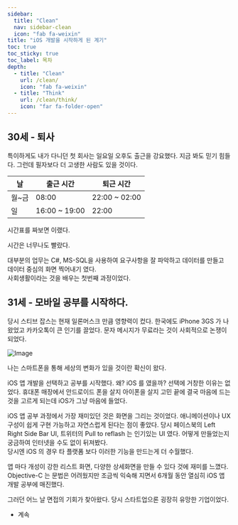 ```yaml
---
sidebar:
  title: "Clean"
  nav: sidebar-clean
  icon: "fab fa-weixin"
title: "iOS 개발을 시작하게 된 계기"
toc: true
toc_sticky: true
toc_label: 목차
depth: 
  - title: "Clean"
    url: /clean/
    icon: "fab fa-weixin"
  - title: "Think"
    url: /clean/think/
    icon: "far fa-folder-open"
---
```

## 30세 - 퇴사

특이하게도 내가 다니던 첫 회사는 일요일 오후도 출근을 강요했다.
지금 봐도 믿기 힘들다. 그런데 필자보다 더 고생한 사람도 있을 것이다.

| 날 | 출근 시간 | 퇴근 시간 |
| -- | ---- | ---- |
|월~금 | 08:00 | 22:00 ~ 02:00 |
|일 | 16:00 ~ 19:00 | 22:00 |

시간표를 짜보면 이랬다.

시간은 너무나도 빨랐다.  

대부분의 업무는 C#, MS-SQL을 사용하여 요구사항을 잘 파악하고 데이터를 만들고 데이터 중심의 화면 찍어내기 였다.  
사회생활이라는 것을 배우는 첫번째 과정이었다. 

## 31세 - 모바일 공부를 시작하다.
당시 스티브 잡스는 현재 일론머스크 만큼 영향력이 컸다.
한국에도 iPhone 3GS 가 나왔었고 카카오톡이 큰 인기를 끌었다.
문자 메시지가 무료라는 것이 사회적으로 논쟁이 되었다.

![Image](https://developer.apple.com/news/images/og/apple-developer-og.png)

나는 스마트폰을 통해 세상의 변화가 있을 것이란 확신이 왔다.

iOS 앱 개발을 선택하고 공부를 시작했다.
왜? iOS 를 였을까?
선택에 거창한 이유는 없었다. 휴대폰 매장에서 안드로이드 폰을 살지 아이폰을 살지 고민 끝에 
결국 마음에 드는 것을 고르게 되는데 iOS가 그냥 마음에 들었다.

iOS 앱 공부 과정에서 가장 재미있던 것은 화면을 그리는 것이었다.
애니메이션이나 UX 구성이 쉽게 구현 가능하고 자연스럽게 된다는 점이 좋았다.
당시 페이스북의 Left Right Side Bar UI, 트위터의 Pull to reflash 는 인기있는 UI 였다. 어떻게 만들었는지 궁금하여 인터넷을 수도 없이 뒤져봤다.   
당시엔 iOS 의 경우 타 플랫폼 보다 이러한 기능을 만드는게 더 수월했다.  

앱 마다 개성이 강한 리스트 화면, 다양한 상세화면을 만들 수 있다 것에 재미를 느꼈다.
Objective-C 는 문법은 어려웠지만 조금씩 익숙해 지면서 6개월 동안 열심히 iOS 앱 개발 공부에 매진했다.

그러던 어느 날 면접의 기회가 찾아왔다. 당시 스타트업으론 굉장히 유망한 기업이었다.

- 계속
